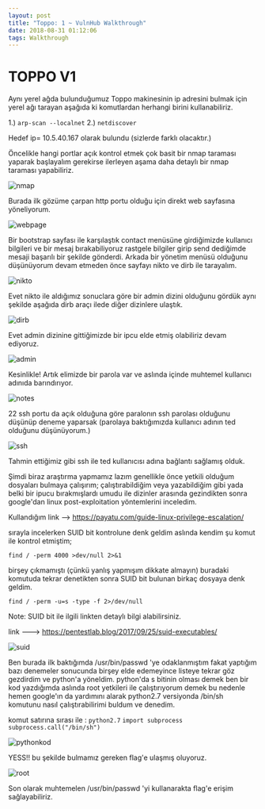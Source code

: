 ```yaml
---
layout: post
title: "Toppo: 1 ~ VulnHub Walkthrough"
date: 2018-08-31 01:12:06
tags: Walkthrough
---
```




# TOPPO V1


Aynı yerel ağda bulunduğumuz Toppo makinesinin ip adresini bulmak için yerel ağı tarayan aşağıda ki komutlardan herhangi birini kullanabiliriz.

1.) `arp-scan --localnet`
2.) `netdiscover`

Hedef ip= 10.5.40.167 olarak bulundu (sizlerde farklı olacaktır.)

Öncelikle hangi portlar açık kontrol etmek çok basit bir nmap taraması yaparak başlayalım gerekirse ilerleyen aşama daha detaylı bir nmap taraması yapabiliriz.

![nmap](nmap.png)

Burada ilk gözüme çarpan http portu olduğu için direkt web sayfasına yöneliyorum.

![webpage](web.png)

Bir bootstrap sayfası ile karşılaştık contact menüsüne girdiğimizde kullanıcı bilgileri ve bir mesaj bırakabiliyoruz rastgele bilgiler girip send dediğimde mesaji başarılı bir şekilde gönderdi. Arkada bir yönetim menüsü olduğunu düşünüyorum devam etmeden önce sayfayı nikto ve dirb ile tarayalım.

![nikto](nikto.png)

Evet nikto ile aldığımız sonuclara göre bir admin dizini olduğunu gördük aynı şekilde aşağıda dirb araçı ilede diğer dizinlere ulaştık.

![dirb](dirb.png)

Evet admin dizinine gittiğimizde bir ipcu elde etmiş olabiliriz devam ediyoruz.

![admin](admin.png)

Kesinlikle! Artık elimizde bir parola var ve aslında içinde muhtemel kullanıcı adınıda barındırıyor.

![notes](notes.png)

22 ssh portu da açık olduğuna göre paralonın ssh parolası olduğunu düşünüp deneme yaparsak (parolaya baktığımızda kullanıcı adının ted olduğunu düşünüyorum.)

![ssh](ssh.png)

Tahmin ettiğimiz gibi ssh ile ted kullanıcısı adına bağlantı sağlamış olduk.

Şimdi biraz araştırma yapmamız lazım genellikle önce yetkili olduğum dosyaları bulmaya çalışırım; çalıştırabildiğim veya yazabildiğim gibi yada belki bir ipucu bırakmışlardı umudu ile dizinler arasında gezindikten sonra google'dan linux post-exploitation yöntemlerini inceledim.

Kullandığım link --> https://payatu.com/guide-linux-privilege-escalation/

sırayla incelerken SUID bit kontrolune denk geldim aslında kendim şu komut ile kontrol etmiştim;

`find / -perm 4000 >dev/null 2>&1`

birşey çıkmamıştı (çünkü yanlış yapmışım dikkate almayın) buradaki komutuda tekrar denetikten sonra SUID bit bulunan birkaç dosyaya denk geldim.

`find / -perm -u=s -type -f 2>/dev/null`

Note: SUID bit ile ilgili linkten detaylı bilgi alabilirsiniz.

link ---> https://pentestlab.blog/2017/09/25/suid-executables/

![suid](find.png)

Ben burada ilk baktığımda /usr/bin/passwd 'ye odaklanmıştım fakat yaptığım bazı denemeler sonucunda birşey elde edemeyince listeye tekrar göz gezdirdim ve python'a yöneldim. python'da s bitinin olması demek ben bir kod yazdığımda aslında root yetkileri ile çalıştırıyorum demek bu nedenle hemen google'ın da yardımını alarak python2.7 versiyonda /bin/sh komutunu nasıl çalıştırabilirimi buldum ve denedim.

komut satırına sırası ile :
`python2.7`
`import subprocess`
`subprocess.call("/bin/sh")`

![pythonkod](python.png)

YESS!! bu şekilde bulmamız gereken flag'e ulaşmış oluyoruz.

![root](root.png)

Son olarak muhtemelen /usr/bin/passwd 'yi kullanarakta flag'e erişim sağlayabiliriz.

